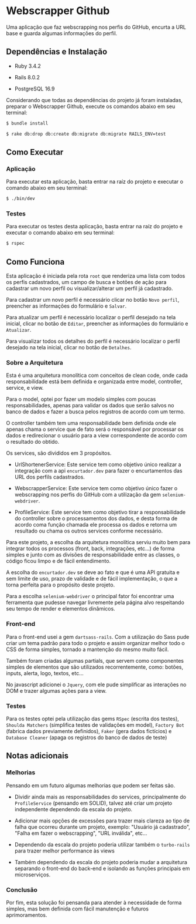 # Webscrapper Github

Uma aplicação que faz webscrapping nos perfis do GitHub, encurta a URL base e guarda algumas informações do perfil.

## Dependências e Instalação

* Ruby 3.4.2

* Rails 8.0.2

* PostgreSQL 16.9

Considerando que todas as dependências do projeto já foram instaladas, preparar o Webscrapper Github, execute os comandos abaixo em seu terminal:

```sh
$ bundle install
```

```sh
$ rake db:drop db:create db:migrate db:migrate RAILS_ENV=test
```

## Como Executar

### Aplicação

Para executar esta aplicação, basta entrar na raíz do projeto e executar o comando abaixo em seu terminal:

```sh
$ ./bin/dev
```

### Testes

Para executar os testes desta aplicação, basta entrar na raíz do projeto e executar o comando abaixo em seu terminal:

```sh
$ rspec
```

## Como Funciona

Esta aplicação é iniciada pela rota `root` que renderiza uma lista com todos os perfis cadastrados, um campo de busca e botões de ação para cadastrar um novo perfil ou visualizar/alterar um perfil já cadastrado.

Para cadastrar um novo perfil é necessário clicar no botão `Novo perfil`, preencher as informações do formulário e `Salvar`.

Para atualizar um perfil é necessário localizar o perfil desejado na tela inicial, clicar no botão de `Editar`, preencher as informações do formulário e `Atualizar`.

Para visualizar todos os detalhes do perfil é necessário localizar o perfil desejado na tela inicial, clicar no botão de `Detalhes`.

### Sobre a Arquitetura

Esta é uma arquitetura monolítica com conceitos de clean code, onde cada responsabilidade está bem definida e organizada entre model, controller, service, e view.

Para o model, optei por fazer um modelo simples com poucas responsabilidades, apenas para validar os dados que serão salvos no banco de dados e fazer a busca pelos registros de acordo com um termo.

O controller também tem uma responsabilidade bem definida onde ele apenas chama o service que de fato será o responsável por processar os dados e redirecionar o usuário para a view correspondente de acordo com o resultado do obtido.

Os services, são divididos em 3 propósitos.

  * UrlShortenerService: Este service tem como objetivo único realizar a integração com a api `encurtador.dev` para fazer o encurtamentos das URL dos perfils cadastrados.

  * WebscrapperService: Este service tem como objetivo único fazer o webscrapping nos perfis do GitHub com a utilização da gem `selenium-webdriver`.

  * ProfileService: Este service tem como objetivo tirar a responsabilidade do controller sobre o processamentos dos dados, e desta forma de acordo coma função chamada ele processa os dados e retorna um resultado ou chama os outros services conforme necessário.

Para este projeto, a escolha da arquitetura monolítica serviu muito bem para integrar todos os processos (front, back, integrações, etc...) de forma simples e junto com as divisões de responsabilidade entre as classes, o código ficou limpo e de fácil entendimento.

A escolha do `encurtador.dev` se deve ao fato e que é uma API gratuita e sem limite de uso, prazo de validade e de fácil implementação, o que a torna perfeita para o propósito deste projeto.

Para a escolha `selenium-webdriver` o principal fator foi encontrar uma ferramenta que pudesse navegar livremente pela página alvo respeitando seu tempo de render e elementos dinâmicos.

### Front-end

Para o front-end usei a gem `dartsass-rails`. Com a utilização do Sass pude criar um tema padrão para todo o projeto e assim organizar melhor todo o CSS de forma simples, tornado a mantenção do mesmo muito fácil.

Também foram criadas algumas partials, que servem como componentes simples de elementos que são utilizados recorrentemente, como: botões, inputs, alerta, logo, textos, etc...

No javascript adicionei o `Jquery`, com ele pude simplificar as interações no DOM e trazer algumas ações para a view.

### Testes

Para os testes optei pela utilização das gems `RSpec` (escrita dos testes), `Shoulda Matchers` (simplifica testes de validações em model), `Factory Bot` (fabrica dados previamente definidos), `Faker` (gera dados fictícios) e `Database Cleaner` (apaga os registros do banco de dados de teste)

## Notas adicionais

### Melhorias

Pensando em um futuro algumas melhorias que podem ser feitas são.

  * Dividir ainda mais as responsabilidades do services, principalmente do `ProfileService` (pensando em SOLID), talvez até criar um projeto independente dependendo da escala do projeto.

  * Adicionar mais opções de excessões para trazer mais clareza ao tipo de falha que ocorreu durante um projeto, exemplo: "Usuário já cadastrado", "Falha em fazer o webscrapping", "URL inválida", etc...

  * Dependendo da escala do projeto poderia utilizar também o `turbo-rails` para trazer melhor performance às views

  * Também dependendo da escala do projeto poderia mudar a arquitetura separando o front-end do back-end e isolando as funções principais em microserviços.

### Conclusão

Por fim, esta solução foi pensanda para atender à necessidade de forma simples, mas bem definida com fácil manutenção e futuros aprimoramentos.
